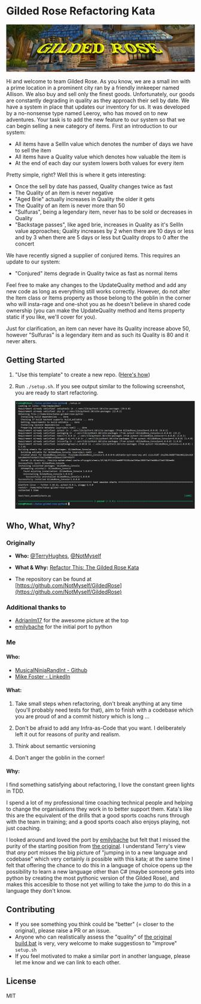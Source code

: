 # Gilded Rose Refactoring Kata

![Gilded Rose](./img/Gilded_Rose.jpg)

Hi and welcome to team Gilded Rose. As you know, we are a small inn with a 
prime location in a prominent city ran by a friendly innkeeper named 
Allison. We also buy and sell only the finest goods. Unfortunately, our 
goods are constantly degrading in quality as they approach their sell by 
date. We have a system in place that updates our inventory for us. It was 
developed by a no-nonsense type named Leeroy, who has moved on to new 
adventures. Your task is to add the new feature to our system so that we 
can begin selling a new category of items. First an introduction to our 
system:

- All items have a SellIn value which denotes the number of days we have 
to sell the item
- All items have a Quality value which denotes how valuable the item is
- At the end of each day our system lowers both values for every item

Pretty simple, right? Well this is where it gets interesting:

- Once the sell by date has passed, Quality changes twice as fast
- The Quality of an item is never negative
- "Aged Brie" actually increases in Quality the older it gets
- The Quality of an item is never more than 50
- "Sulfuras", being a legendary item, never has to be sold or decreases 
in Quality
- "Backstage passes", like aged brie, increases in Quality as it's SellIn 
value approaches; Quality increases by 2 when there are 10 days or less 
and by 3 when there are 5 days or less but Quality drops to 0 after the 
concert

We have recently signed a supplier of conjured items. This requires an 
update to our system:

- "Conjured" items degrade in Quality twice as fast as normal items

Feel free to make any changes to the UpdateQuality method and add any 
new code as long as everything still works correctly. However, do not 
alter the Item class or Items property as those belong to the goblin 
in the corner who will insta-rage and one-shot you as he doesn't 
believe in shared code ownership (you can make the UpdateQuality 
method and Items property static if you like, we'll cover for you).

Just for clarification, an item can never have its Quality increase 
above 50, however "Sulfuras" is a legendary item and as such its 
Quality is 80 and it never alters.

## Getting Started

1. "Use this template" to create a new repo. ([Here's how](https://docs.github.com/en/repositories/creating-and-managing-repositories/creating-a-repository-from-a-template#creating-a-repository-from-a-template))
1. Run `./setup.sh`. If you see  output similar to the following screenshot, you are ready to  start refactoring.

    ![Screenshot of Setup Output](img/setup_output.png "Good Setup Output")

## Who, What, Why?

### Originally

- **Who:** [@TerryHughes](https://twitter.com/TerryHughes), [@NotMyself](https://twitter.com/NotMyself)

- **What & Why:** [Refactor This: The Gilded Rose Kata](http://iamnotmyself.com/2011/02/13/refactor-this-the-gilded-rose-kata/)

- The repository can be found at [https://github.com/NotMyself/GildedRose](https://github.com/NotMyself/GildedRose)

### Additional thanks to

- [Adrianlm17](https://github.com/Adrianlm17) for the awesome picture at the top
- [emilybache](https://github.com/emilybache) for the initial port to python

### Me

#### Who:
- [MusicalNinjaRandInt - Github](https://github.com/MusicalNinjaRandInt/MusicalNinjaRandInt)
- [Mike Foster - LinkedIn](https://www.linkedin.com/in/mjfoster/)

#### What:

1. Take small steps when refactoring, don't break anything at any time (you'll probably need tests for that), aim to finish with a codebase which you are proud of and a commit history which is long ...

1. Don't be afraid to add any Infra-as-Code that you want. I deliberately left it out for reasons of purity and realism.

1. Think about semantic versioning

1. Don't anger the goblin in the corner!

#### Why:

I find something satisfying about refactoring, I love the constant green lights in TDD.

I spend a lot of my professional time coaching technical people and helping to change the organisations they work in to better support them. Kata's like this are the equivalent of the drills that a good sports coachs runs through with the team in training; and a good sports coach also enjoys playing, not just coaching.

I looked around and loved the port by [emilybache](https://github.com/emilybache) but felt that I missed the purity of the starting position from [the original](https://github.com/NotMyself/GildedRose). I understand Terry's view that *any* port misses the big picture of "jumping in to a new language and codebase" which very certainly *is* possible with this kata; at the same time I felt that offering the chance to do this in a language of choice opens up the possibility to learn a new language other than C# (maybe someone gets into python by creating the most pythonic version of the Gilded Rose), and makes this accesible to those not yet willing to take the jump to do this in a language they don't know.

## Contributing

- If you see something you think could be "better" (= closer to the original), please raise a PR or an issue.
- Anyone who can realistically assess the "quality" of [the original build.bat](https://github.com/NotMyself/GildedRose/blob/86bef008181ec580b207bef61163c9abfea4aa70/build.bat) is very, very welcome to make suggestiosn to "improve" `setup.sh`
- If you feel motivated to make a similar port in another language, please let me know and we can link to each other.

## License

MIT